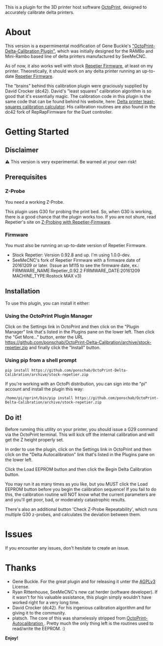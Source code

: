 This is a plugin for the 3D printer host software [OctoPrint](http://www.octoprint.org), designed to accurately calibrate delta printers.

# About
This version is a expermimental modification of Gene Buckle's ["OctoPrint-Delta-Calibration Plugin"](https://github.com/geneb/OctoPrint-Delta-Calibration), which was initially designed for the RAMBo and Mini-Rambo based line of delta printers manufactured by SeeMeCNC.

As of now, it also works well with stock [Repetier Firmware](https://github.com/repetier/Repetier-Firmware), at least on my printer. Theoretically, it should work on any delta printer running an up-to-date [Repetier Firmware](https://github.com/repetier/Repetier-Firmware).

The "brains" behind this calibration plugin were graciously supplied by David Crocker (dc42).
David's "least squares" calibration algorithm is so good that it's essentially magic. The calibration
code in this plugin is the same code that can be found behind his website, here: 
[Delta printer least-squares calibration calculator](http://www.escher3d.com/pages/wizards/wizarddelta.php). His calibration routines are also found
in the dc42 fork of RepRapFirmware for the Duet controller.

# Getting Started

## Disclaimer

:warning: This version is very experimental. Be warned at your own risk! 

## Prerequisites

### Z-Probe
You need a working Z-Probe.

This plugin uses G30 for probing the print bed. So, when G30 is working, there is a good chance that the plugin works too.
If you are not shure, read Repetier's site on [Z-Probing with Repetier-Firmware](https://www.repetier.com/documentation/repetier-firmware/z-probing/).

### Firmware
You must also be running an up-to-date version of Repetier Firmware.
* Stock Repetier: Version 0.92.8 and up. I'm using 1.0.0-dev.
* SeeMeCNC's fork of Repetier Firmware with a firmware date of 20161209 or later. (Issue an M115 to see the firmware date, ex.: FIRMWARE_NAME:Repetier_0.92.2 FIRMWARE_DATE:20161209 MACHINE_TYPE:Rostock MAX v3)

## Installation

To use this plugin, you can install it either:

### Using the OctoPrint Plugin Manager

Click on the Settings link in OctoPrint and then click on the "Plugin Manager" link that's listed in the Plugins pane on the lower left. Then click the "Get More..." button, enter the URL https://github.com/ponschab/OctoPrint-Delta-Calibration/archive/stock-repetier.zip and finally click the "Install" button.

### Using pip from a shell prompt

    pip install https://github.com/ponschab/OctoPrint-Delta-Calibration/archive/stock-repetier.zip

If you're working with an OctoPi distribution, you can sign into the "pi" account and
install the plugin this way:

    /home/pi/oprint/bin/pip install https://github.com/ponschab/OctoPrint-Delta-Calibration/archive/stock-repetier.zip

## Do it!
Before running this utility on your printer, you should issue a G29 command via the OctoPrint
terminal. This will kick off the internal calibration and will get the Z height properly set.

In order to use the plugin, click on the Settings link in OctoPrint and then click on the
"Delta Autocalibration" link that's listed in the Plugins pane on the lower left.

Click the Load EEPROM button and then click the Begin Delta Calibration button.

You may run it as many times as you like, but you MUST click the Load EEPROM button before you begin
the calibration sequence!  If you fail to do this, the calibration routine will NOT know what the current
parameters are and you'll get poor, bad, or moderately catastrophic results.

There's also an additional button 'Check Z-Probe Repeatability', which runs multiple G30 z-probes, and calculates the deviation between them.

# Issues
If you encounter any issues, don't hesitate to create an issue.

# Thanks
* Gene Buckle. For the great plugin and for releasing it unter the [AGPLv3](https://www.gnu.org/licenses/agpl-3.0.html) License.
* Ryan Rittenhouse, SeeMeCNC's new cat herder (software developer). If it wasn't for his valuable assistance, this plugin simply wouldn't have worked right for a very long time.
* David Crocker (dc42). For his ingenious calibration algorithm and for giving it to the community.
* platsch. The core of this was shamelessly stripped from [OctoPrint-Autocalibration
](https://github.com/platsch/OctoPrint-Autocalibration). Pretty much the only thing left is the routines used to read/write the EEPROM. :)

**Enjoy!**
